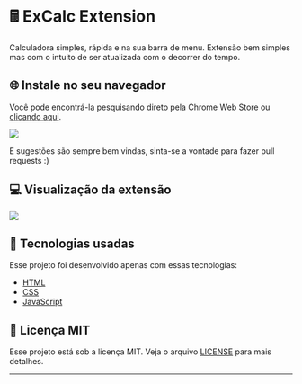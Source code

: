 # 🖩 ExCalc Extension

Calculadora simples, rápida e na sua barra de menu. Extensão bem simples mas com o intuito de ser atualizada com o decorrer do tempo.

## 🌐 Instale no seu navegador

Você pode encontrá-la pesquisando direto pela Chrome Web Store ou [clicando aqui](https://chrome.google.com/webstore/detail/excalc-extension/ffomopcglgkiomdnaijnpfanhfnhildm/related?hl=pt-br).

<img src="https://i.ibb.co/nCZf919/print.png" />

 
 E sugestões são sempre bem vindas, sinta-se a vontade para fazer pull requests :)

## 💻 Visualização da extensão

<img src="https://i.ibb.co/wKb40qX/excalc.png"/>

## 🧪 Tecnologias usadas

Esse projeto foi desenvolvido apenas com essas tecnologias:

- [HTML](https://html.com/)
- [CSS](https://developer.mozilla.org/en-US/docs/Web/CSS)
- [JavaScript](https://javascript.com/)

## 📝 Licença MIT

Esse projeto está sob a licença MIT. Veja o arquivo [LICENSE](LICENSE) para mais detalhes.

---
